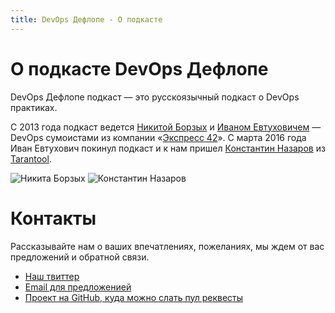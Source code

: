 ```yaml
---
title: DevOps Дефлопе - О подкасте
---
```


# О подкасте DevOps Дефлопе

DevOps Дефлопе подкаст — это русскоязычный подкаст о DevOps практиках.

С 2013 года подкаст ведется [Никитой Борзых](https://twitter.com/ex_sample) и
[Иваном Евтуховичем](http://evtuhovich.ru/about) — DevOps сумоистами из компании
«[Экспресс 42](http://express42.com)». С марта 2016 года Иван Евтухович покинул подкаст и к нам пришел [Константин Назаров](https://twitter.com/racktear) из [Tarantool](http://tarantool.org).

<div>
  <img src="/images/sample.png" title="Никита Борзых" />
  <img src="/images/racktear.jpg" title="Константин Назаров" />
</div>

# Контакты

Рассказывайте нам о ваших впечатлениях, пожеланиях, мы ждем от вас предложений и обратной связи.

* [Наш твиттер](https://twitter.com/devopsdeflope)
* [Email для предложенией](mailto:input@devopsdeflope.ru)
* [Проект на GitHub, куда можно слать пул реквесты](https://github.com/devopsdeflope-podcast/deflope)
